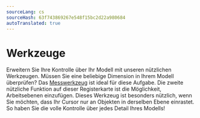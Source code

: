 ```yaml
---
sourceLang: cs
sourceHash: 63f743869267e548f15bc2d22a980684
autoTranslated: true
---
```


# Werkzeuge
Erweitern Sie Ihre Kontrolle über Ihr Modell mit unseren nützlichen Werkzeugen. Müssen Sie eine beliebige Dimension in Ihrem Modell überprüfen? Das [Messwerkzeug](measureTool.md) ist ideal für diese Aufgabe. Die zweite nützliche Funktion auf dieser Registerkarte ist die Möglichkeit, Arbeitsebenen einzufügen. Dieses Werkzeug ist besonders nützlich, wenn Sie möchten, dass Ihr Cursor nur an Objekten in derselben Ebene einrastet. So haben Sie die volle Kontrolle über jedes Detail Ihres Modells!
